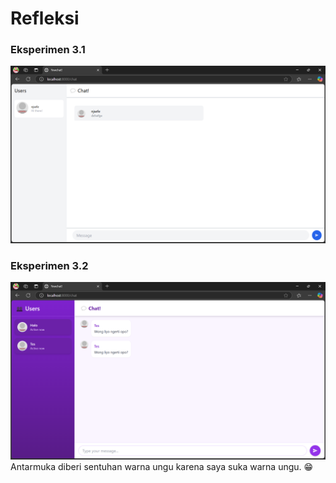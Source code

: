 # Refleksi
### Eksperimen 3.1
![Tangkapan Layar Yewchat](yewchat3-1.png)

### Eksperimen 3.2
![Tangkapan Layar Yewchat dengan Antarmuka Baru](yewchat3-2.png)
Antarmuka diberi sentuhan warna ungu karena saya suka warna ungu. 😁